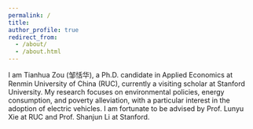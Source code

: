 ```yaml
---
permalink: /
title: 
author_profile: true
redirect_from: 
  - /about/
  - /about.html
---
```



I am Tianhua Zou (邹恬华), a Ph.D. candidate in Applied Economics at Renmin University of China (RUC), currently a visiting scholar at Stanford University. My research focuses on environmental policies, energy consumption, and poverty alleviation, with a particular interest in the adoption of electric vehicles. I am fortunate to be advised by Prof. Lunyu Xie at RUC and Prof. Shanjun Li at Stanford.

